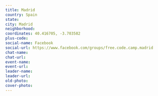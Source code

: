 ```yaml
---
title: Madrid
country: Spain
state: 
city: Madrid
neighborhood: 
coordinates: 40.416705, -3.703582
plus-code:
social-name: Facebook
social-url: https://www.facebook.com/groups/free.code.camp.madrid
chat-name:
chat-url:
event-name:
event-url:
leader-name:
leader-url:
old-photo: 
cover-photo:
---
```


